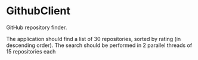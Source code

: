 # GithubClient

GitHub repository finder.

The application should find a list of 30 repositories, sorted by rating (in descending order).
The search should be performed in 2 parallel threads of 15 repositories each
